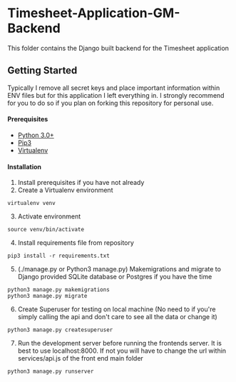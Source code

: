 # Timesheet-Application-GM-Backend

This folder contains the Django built backend for the Timesheet application

## Getting Started

Typically I remove all secret keys and place important information within ENV files but for this application I left everything in. I strongly recommend for you to do so if you plan on forking this repository for personal use.

#### Prerequisites

- [Python 3.0+](https://www.python.org/)
- [Pip3](https://pypi.org/project/pip/)
- [Virtualenv](https://virtualenv.pypa.io/en/latest/)

#### Installation

1.  Install prerequisites if you have not already
2.  Create a Virtualenv environment
```
virtualenv venv
```
3.  Activate environment
```
source venv/bin/activate
```
4.  Install requirements file from repository
```
pip3 install -r requirements.txt
```
5.  (./manage.py or Python3 manage.py) Makemigrations and migrate to Django provided SQLite database or Postgres if you have the time
```
python3 manage.py makemigrations
python3 manage.py migrate
```
6.  Create Superuser for testing on local machine (No need to if you're simply calling the api and don't care to see all the data or change it)
```
python3 manage.py createsuperuser
```
7.  Run the development server before running the frontends server. It is best to use localhost:8000. If not you will have to change the url within services/api.js of the front end main folder
```
python3 manage.py runserver
```